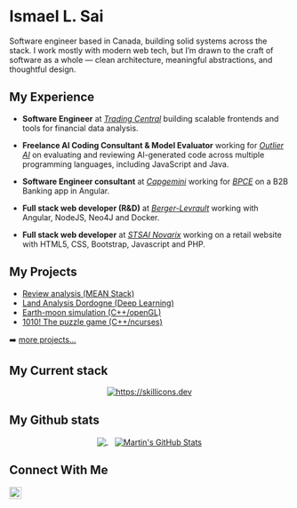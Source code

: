 # Ismael L. Sai 

Software engineer based in Canada, building solid systems across the stack. I work mostly with modern web tech, but I’m drawn to the craft of software as a whole — clean architecture, meaningful abstractions, and thoughtful design.

## My Experience

- **Software Engineer** at [_Trading Central_](https://www.tradingcentral.com) building scalable frontends and tools for financial data analysis.

- **Freelance AI Coding Consultant & Model Evaluator** working for [_Outlier AI_](https://outlier.ai/) on evaluating and reviewing AI-generated code across multiple programming languages, including JavaScript and Java.
  
- **Software Engineer consultant** at [_Capgemini_](https://www.capgemini.com/fr-fr/) working for [_BPCE_](https://www.groupebpce.com/en/homepage-2/) on a B2B Banking app in Angular.

- **Full stack web developer (R&D)** at [_Berger-Levrault_](https://www.berger-levrault.com/fr/) working with Angular, NodeJS, Neo4J and Docker.
  
- **Full stack web developer** at [_STSAI Novarix_](https://www.linkedin.com/company/stsai-novarix/?originalSubdomain=fr) working on a retail website with HTML5, CSS, Bootstrap, Javascript and PHP.
    
## My Projects

- [Review analysis (MEAN Stack)](https://github.com/SAIIsmael/reviewAnalysis)
- [Land Analysis Dordogne (Deep Learning)](https://github.com/SAIIsmael/AnalyseTerrainDordogne)
- [Earth-moon simulation (C++/openGL)](https://github.com/SAIIsmael/earth-moonSystem)
- [1010! The puzzle game (C++/ncurses)](https://github.com/SAIIsmael/1010-the-puzzle-game)

➡️ [more projects...](https://github.com/SAIIsmael)

## My Current  stack
<p align="center">
  <a href="https://skillicons.dev">
    <img  src="https://skillicons.dev/icons?i=powershell,bash,vscode,java,javascript,typescript,angular,nodejs,postgres,podman,kubernetes,figma,sonarqube,jenkins,github,git" alt="https://skillicons.dev"/>
  </a>
</p>

## My Github stats
<p align="center">
<a href="https://github.com/SAIIsmael">
  <img align="center" src="https://github-readme-stats.vercel.app/api/top-langs/?username=SAIIsmael&hide=html,textex,jupyter%20notebook,css&langs_count=3&title_color=ffffff&theme=dracula" />
</a>&nbsp;&nbsp;
<a href="https://github.com/SAIIsmael">
  <img align="center" src="https://github-readme-stats.vercel.app/api?username=SAIISmael&show_icons=true&line_height=27&count_private=true&title_color=ffffff&theme=dracula" alt="Martin's GitHub Stats" />
</a>
</p>

## Connect With Me

[<img align="left" alt="LinkedIn" height="22px" src="https://img.shields.io/badge/LinkedIn-0077B5?style=for-the-badge&logo=linkedin&logoColor=white" />][linkedin]


[linkedin]: https://www.linkedin.com/in/isma%C3%ABl-sa%C3%AF-97a338193/
[bmc]: https://www.buymeacoffee.com/saiismael



